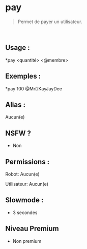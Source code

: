 # pay

> Permet de payer un utilisateur.

<br>

## Usage :

*pay <quantité> <@membre>

## Exemples :

*pay 100 @Mr¤KayJayDee

## Alias :

Aucun(e)

## NSFW ?

- Non

## Permissions :

Robot: Aucun(e)
<br>

Utilisateur: Aucun(e)

## Slowmode :

- 3 secondes

## Niveau Premium

- Non premium